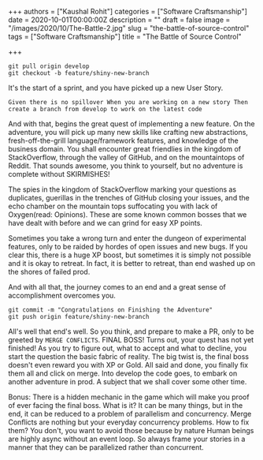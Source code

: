 +++
authors = ["Kaushal Rohit"]
categories = ["Software Craftsmanship"]
date = 2020-10-01T00:00:00Z
description = ""
draft = false
image = "/images/2020/10/The-Battle-2.jpg"
slug = "the-battle-of-source-control"
tags = ["Software Craftsmanship"]
title = "The Battle of Source Control"

+++


```shell
git pull origin develop
git checkout -b feature/shiny-new-branch
```

It's the start of a sprint, and you have picked up a new User Story.

```Given there is no spillover When you are working on a new story Then create a branch from develop to work on the latest code```

And with that, begins the great quest of implementing a new feature. On the adventure, you will pick up many new skills like crafting new abstractions, fresh-off-the-grill language/framework features, and knowledge of the business domain. You shall encounter great friendlies in the kingdom of StackOverflow, through the valley of GitHub, and on the mountaintops of Reddit. That sounds awesome, you think to yourself, but no adventure is complete without SKIRMISHES!

The spies in the kingdom of StackOverflow marking your questions as duplicates, guerillas in the trenches of GitHub closing your issues, and the echo chamber on the mountain tops suffocating you with lack of Oxygen(read: Opinions). These are some known common bosses that we have dealt with before and we can grind for easy XP points.

Sometimes you take a wrong turn and enter the dungeon of experimental features, only to be raided by hordes of open issues and new bugs. If you clear this, there is a huge XP boost, but sometimes it is simply not possible and it is okay to retreat. In fact, it is better to retreat, than end washed up on the shores of failed prod.

And with all that, the journey comes to an end and a great sense of accomplishment overcomes you.

```
git commit -m "Congratulations on Finishing the Adventure"
git push origin feature/shiny-new-branch
```

All's well that end's well. So you think, and prepare to make a PR, only to be greeted by `MERGE CONFLICTS`. FINAL BOSS! Turns out, your quest has not yet finished! As you try to figure out, what to accept and what to decline, you start the question the basic fabric of reality. The big twist is, the final boss doesn't even reward you with XP or Gold. All said and done, you finally fix them all and click on merge. Into develop the code goes, to embark on another adventure in prod. A subject that we shall cover some other time.

Bonus: There is a hidden mechanic in the game which will make you proof of ever facing the final boss. What is it? It can be many things, but in the end, it can be reduced to a problem of parallelism and concurrency. Merge Conflicts are nothing but your everyday concurrency problems. How to fix them? You don't, you want to avoid those because by nature Human beings are highly async without an event loop. So always frame your stories in a manner that they can be parallelized rather than concurrent.


